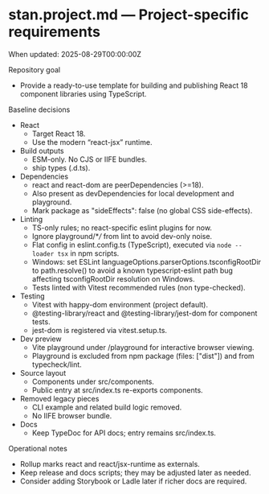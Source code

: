 # stan.project.md — Project-specific requirements

When updated: 2025-08-29T00:00:00Z

Repository goal

- Provide a ready-to-use template for building and publishing React 18 component libraries using TypeScript.

Baseline decisions

- React
  - Target React 18.
  - Use the modern “react-jsx” runtime.
- Build outputs
  - ESM-only. No CJS or IIFE bundles.
  - ship types (.d.ts).
- Dependencies
  - react and react-dom are peerDependencies (>=18).
  - Also present as devDependencies for local development and playground.
  - Mark package as "sideEffects": false (no global CSS side-effects).
- Linting
  - TS-only rules; no react-specific eslint plugins for now.
  - Ignore playground/\*_/_ from lint to avoid dev-only noise.
  - Flat config in eslint.config.ts (TypeScript), executed via `node --loader tsx` in npm scripts.
  - Windows: set ESLint languageOptions.parserOptions.tsconfigRootDir to path.resolve() to avoid a known typescript-eslint path bug affecting tsconfigRootDir resolution on Windows.
  - Tests linted with Vitest recommended rules (non type-checked).
- Testing
  - Vitest with happy-dom environment (project default).
  - @testing-library/react and @testing-library/jest-dom for component tests.
  - jest-dom is registered via vitest.setup.ts.
- Dev preview
  - Vite playground under /playground for interactive browser viewing.
  - Playground is excluded from npm package (files: ["dist"]) and from typecheck/lint.
- Source layout
  - Components under src/components.
  - Public entry at src/index.ts re-exports components.
- Removed legacy pieces
  - CLI example and related build logic removed.
  - No IIFE browser bundle.
- Docs
  - Keep TypeDoc for API docs; entry remains src/index.ts.

Operational notes

- Rollup marks react and react/jsx-runtime as externals.
- Keep release and docs scripts; they may be adjusted later as needed.
- Consider adding Storybook or Ladle later if richer docs are required.
